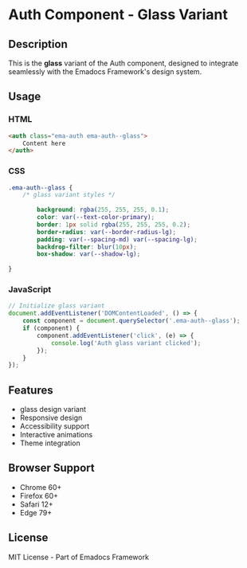 # Auth Component - Glass Variant

## Description
This is the **glass** variant of the Auth component, designed to integrate seamlessly with the Emadocs Framework's design system.

## Usage

### HTML
```html
<auth class="ema-auth ema-auth--glass">
    Content here
</auth>
```

### CSS
```css
.ema-auth--glass {
    /* glass variant styles */
    
        background: rgba(255, 255, 255, 0.1);
        color: var(--text-color-primary);
        border: 1px solid rgba(255, 255, 255, 0.2);
        border-radius: var(--border-radius-lg);
        padding: var(--spacing-md) var(--spacing-lg);
        backdrop-filter: blur(10px);
        box-shadow: var(--shadow-lg);
    
}
```

### JavaScript
```javascript
// Initialize glass variant
document.addEventListener('DOMContentLoaded', () => {
    const component = document.querySelector('.ema-auth--glass');
    if (component) {
        component.addEventListener('click', (e) => {
            console.log('Auth glass variant clicked');
        });
    }
});
```

## Features
- glass design variant
- Responsive design
- Accessibility support
- Interactive animations
- Theme integration

## Browser Support
- Chrome 60+
- Firefox 60+
- Safari 12+
- Edge 79+

## License
MIT License - Part of Emadocs Framework
